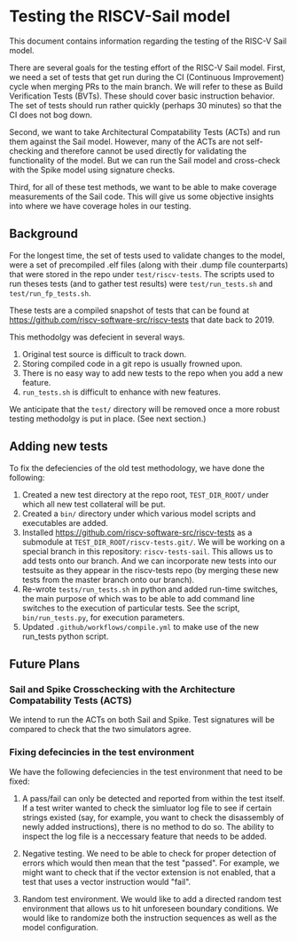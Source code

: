# Testing the RISCV-Sail model

This document contains information regarding the testing of the RISC-V
Sail model.

There are several goals for the testing effort of the RISC-V Sail model.
First, we need a set of tests that get run during the CI (Continuous Improvement)
cycle when merging PRs to the main branch.  We will refer to these as Build Verification Tests
(BVTs). These should cover basic instruction behavior.  The set of tests should run
rather quickly (perhaps 30 minutes) so that the CI does not bog down.

Second, we want to take Architectural Compatability Tests (ACTs) and run them
against the Sail model.  However, many of the ACTs are not self-checking and therefore
cannot be used directly for validating the functionality of the model.  But we can
run the Sail model and cross-check with the Spike model using signature checks.

Third,  for all of these test methods,  we want to be able to make coverage measurements
of the Sail code.  This will give us some objective insights into where we have coverage
holes in our testing.

## Background

For the longest time,  the set of tests used to validate changes to the
model,  were a set of precompiled .elf files (along with their .dump file counterparts)
that were stored in the repo under `test/riscv-tests`.  The scripts used to
run theses tests (and to gather test results) were `test/run_tests.sh` and
`test/run_fp_tests.sh`.

These tests are a compiled snapshot of tests that can be found at
https://github.com/riscv-software-src/riscv-tests
that date back to 2019.

This methodolgy was defecient in several ways.
1. Original test source is difficult to track down.
1. Storing compiled code in a git repo is usually frowned upon.
1. There is no easy way to add new tests to the repo when you add a new feature.
1. `run_tests.sh` is difficult to enhance with new features.

We anticipate that the `test/` directory will be removed once a more robust
testing methodolgy is put in place.  (See next section.)

## Adding new tests



To fix the defeciencies of the old test methodology,  we have done the
following:
1. Created a new test directory at the repo root, `TEST_DIR_ROOT/` under which
all new test collateral will be put.
1. Created a `bin/` directory under which various model scripts and executables
are added.
1. Installed https://github.com/riscv-software-src/riscv-tests as a submodule
at `TEST_DIR_ROOT/riscv-tests.git/`.  We will be working on  a special branch
in this repository: `riscv-tests-sail`.  This allows us to add tests onto our
branch.  And we can incorporate new tests into our testsuite as they appear
in the riscv-tests repo (by merging these new tests from the master branch
onto our branch).
1. Re-wrote `tests/run_tests.sh` in python and added run-time switches, the main
purpose of which was to be able to add command line switches to the execution of
particular tests. See the script, `bin/run_tests.py`, for execution parameters.
1. Updated `.github/workflows/compile.yml` to make use of the new run_tests python
script.



## Future Plans

### Sail and Spike Crosschecking with the Architecture Compatability Tests (ACTS)

We intend to run the ACTs on both Sail and Spike. Test signatures will be compared
to check that the two simulators agree.

### Fixing defecincies in the test environment

We have the following defeciencies in the test environment that need to be fixed:

1. A pass/fail can only be detected and reported from within the test itself.
If a test writer wanted to check the simluator log file to see
if certain strings existed (say, for example, you want to check the disassembly
of newly added instructions),  there is no method to do so.  The ability to
inspect the log file is a neccessary feature that needs to be added.

1. Negative testing. We need to be able to check for proper detection of errors
which would then mean that the test "passed".  For example,  we might want to check
that if the vector extension is not enabled, that a test that uses a vector instruction
would "fail".

1. Random test environment.  We would like to add a directed random test environment
that allows us to hit unforeseen boundary conditions.  We would like to randomize
both the instruction sequences as well as the model configuration.